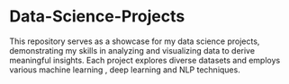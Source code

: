 # Data-Science-Projects
This repository serves as a showcase for my data science projects, demonstrating my skills in analyzing and visualizing data to derive meaningful insights. Each project explores diverse datasets and employs various machine learning , deep learning and NLP techniques.
